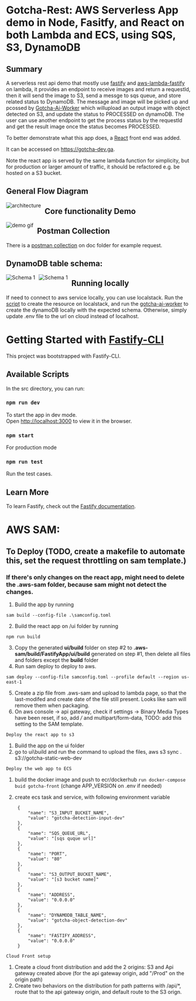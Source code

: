 # Gotcha-Rest: AWS Serverless App demo in Node, Fasitfy, and React on both Lambda and ECS, using SQS, S3, DynamoDB

## Summary

A serverless rest api demo that mostly use [fastify](https://www.fastify.io/) and [aws-lambda-fastify](https://github.com/fastify/aws-lambda-fastify) on lambda, it provides an endpoint to receive images and return a requestId, then it will send the image to S3, send a messge to sqs queue, and store related status to DynamoDB. The message and image will be picked up and pcossed by [Gotcha-Ai-Worker](https://github.com/liang121900/gotcha-ai-worker) which willupload an output image with object detected on S3, and update the status to PROCESSED on dynamoDB. The user can use another endpoint to get the process status by the requestId and get the result image once the status becomes PROCESSED.

To better demonstrate what this app does, a [React](https://reactjs.org/) front end was added.

It can be accessed on https://gotcha-dev.ga. 

Note the react app is served by the same lambda function for simplicity, but for production or larger amount of traffic, it should be refactored e.g. be hosted on a S3 bucket.

## General Flow Diagram
<img src="./doc/gotcha-architecture.png"
alt="architecture"
style="float: left; margin-right: 10px;" />

## Core functionality Demo
<img src="./doc/core-functionality-demo.gif"
alt="demo gif"
style="float: left; margin-right: 10px;" />

## Postman Collection
There is a [postman collection](./doc/postman/gotcha-ai.postman_collection.json) on doc folder for example request.

## DynamoDB table schema:
<img src="./doc/schema/gotcha-object-detection-dev.png"
alt="Schema 1"
style="float: left; margin-right: 10px;" />

<img src="./doc/schema/GSI_gotcha-object-detection-dev_gsi-sk-pk.png"
alt="Schema 1"
style="float: left; margin-right: 10px;" />

## Running locally
If need to connect to aws service locally, you can use localstack.
Run the [script](https://github.com/liang121900/gotcha-ai-worker/blob/master/local/create-local-aws-resource.py) to create the resource on localstack, and run the [gotcha-ai-worker](https://github.com/liang121900/gotcha-ai-worker) to create the dynamoDB locally with the expected schema.
Otherwise, simply update .env file to the url on cloud instead of localhost.

# Getting Started with [Fastify-CLI](https://www.npmjs.com/package/fastify-cli)
This project was bootstrapped with Fastify-CLI.

## Available Scripts

In the src directory, you can run:

### `npm run dev`

To start the app in dev mode.\
Open [http://localhost:3000](http://localhost:3000) to view it in the browser.

### `npm start`

For production mode

### `npm run test`

Run the test cases.

## Learn More

To learn Fastify, check out the [Fastify documentation](https://www.fastify.io/docs/latest/).

# AWS SAM:
## To Deploy (**TODO**, create a makefile to automate this, set the request throttling on sam template.)
### If there's only changes on the react app, might need to delete the .aws-sam folder, because sam might not detect the changes.
1. Build the app by running 

```sam build --config-file .\samconfig.toml```

2. Build the react app on /ui folder by running

```npm run build```

3. Copy the generated **ui/build** folder on step #2 to **.aws-sam/build/FastifyApp/ui/build** generated on step #1, then delete all files and folders except the **build** folder
4. Run sam deploy to deploy to aws.

```sam deploy --config-file samconfig.toml --profile default --region us-east-1```

5. Create a zip file from .aws-sam and upload to lambda page, so that the last-modifed and create date of the file still present. Looks like sam will remove them when packaging.
6. On aws console -> api gateway, check if settings -> Binary Media Types have been reset, if so, add */* and multipart/form-data, TODO: add this setting to the SAM template.

```Deploy the react app to s3```
1. Build the app on the ui folder
2. go to ui\build and run the command to upload the files, aws s3 sync . s3://gotcha-static-web-dev

```Deploy the web app to ECS```
1. build the docker image and push to ecr/dockerhub `run docker-compose buid gotcha-front` (change APP_VERSION on .env if needed)
2. create ecs task and service, with following environment variable

        {
            "name": "S3_INPUT_BUCKET_NAME",
            "value": "gotcha-detection-input-dev"
        },
        {
            "name": "SQS_QUEUE_URL",
            "value": "[sqs quque url]"
        },
        {
            "name": "PORT",
            "value": "80"
        },
        {
            "name": "S3_OUTPUT_BUCKET_NAME",
            "value": "[s3 bucket name]"
        },
        {
            "name": "ADDRESS",
            "value": "0.0.0.0"
        },
        {
            "name": "DYNAMODB_TABLE_NAME",
            "value": "gotcha-object-detection-dev"
        },
        {
            "name": "FASTIFY_ADDRESS",
            "value": "0.0.0.0"
        }


```Cloud Front setup```
1. Create a cloud front distribution and add the 2 origins: S3 and Api gateway created above (for the api gateway origin, add "/Prod" on the origin path)
2. Create two behaviors on the distribution for path patterns with /api/*, route that to the api gateway origin, and default route to the S3 orign.

